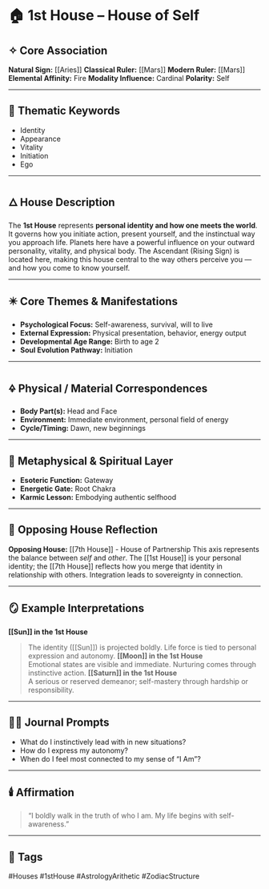 # 🏠 1st House – House of Self

## ✧ Core Association

**Natural Sign:** [[Aries]]
**Classical Ruler:** [[Mars]]
**Modern Ruler:** [[Mars]]
**Elemental Affinity:** Fire
**Modality Influence:** Cardinal
**Polarity:** Self

---

## 🧭 Thematic Keywords

- Identity
- Appearance
- Vitality  
- Initiation  
- Ego

---

## 🜂 House Description

The **1st House** represents **personal identity and how one meets the world**.  It governs how you initiate action, present yourself, and the instinctual way you approach life.  Planets here have a powerful influence on your outward personality, vitality, and physical body.  The Ascendant (Rising Sign) is located here, making this house central to the way others perceive you — and how you come to know yourself.

---

## ✴️ Core Themes & Manifestations

- **Psychological Focus:** Self-awareness, survival, will to live
- **External Expression:** Physical presentation, behavior, energy output  
- **Developmental Age Range:** Birth to age 2
- **Soul Evolution Pathway:** Initiation

---

## 🜍 Physical / Material Correspondences

- **Body Part(s):** Head and Face
- **Environment:** Immediate environment, personal field of energy
- **Cycle/Timing:** Dawn, new beginnings

---

## 💠 Metaphysical & Spiritual Layer

- **Esoteric Function:** Gateway
- **Energetic Gate:** Root Chakra
- **Karmic Lesson:** Embodying authentic selfhood

---

## 🔁 Opposing House Reflection

**Opposing House:** [[7th House]] - House of Partnership
This axis represents the balance between *self* and *other*.  The [[1st House]] is your personal identity; the [[7th House]] reflects how you merge that identity in relationship with others.  Integration leads to sovereignty in connection.

---

## 🪞 Example Interpretations

**[[Sun]] in the 1st House**  
> The identity ([[Sun]]) is projected boldly. Life force is tied to personal expression and autonomy.
**[[Moon]] in the 1st House**  
> Emotional states are visible and immediate. Nurturing comes through instinctive action.
**[[Saturn]] in the 1st House**  
> A serious or reserved demeanor; self-mastery through hardship or responsibility.

---

## ✍🏼 Journal Prompts

- What do I instinctively lead with in new situations?
- How do I express my autonomy?
- When do I feel most connected to my sense of “I Am”?

---

## 🕯️ Affirmation

> “I boldly walk in the truth of who I am.  My life begins with self-awareness.”

---

## 🔖 Tags
#Houses #1stHouse #AstrologyArithetic #ZodiacStructure